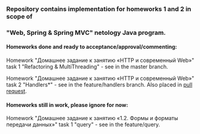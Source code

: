 ### Repository contains implementation for homeworks 1 and 2 in scope of 
### "Web, Spring & Spring MVC" netology Java program.

#### Homeworks done and ready to acceptance/approval/commenting:
Homework "Домашнее задание к занятию «HTTP и современный Web»" task 1 
"Refactoring & MultiThreading" - see in the master branch.

Homework "Домашнее задание к занятию «HTTP и современный Web»" task 2
"Handlers*" - see in the feature/handlers branch. Also placed in [pull request](https://github.com/humgate/n-spring-simplehttpserver/pull/1).

#### Homeworks still in work, please ignore for now:
Homework "Домашнее задание к занятию «1.2. Формы и форматы передачи данных»" task 1
"query" - see in the feature/query. 